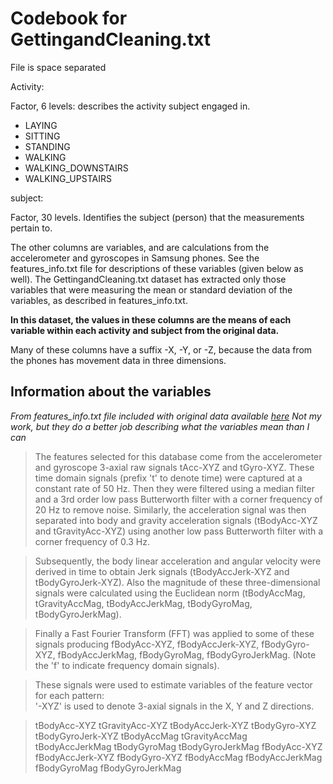 # Codebook for GettingandCleaning.txt

File is space separated

Activity: 

Factor, 6 levels: describes the activity subject engaged in.

- LAYING
- SITTING
- STANDING
- WALKING
- WALKING\_DOWNSTAIRS
- WALKING\_UPSTAIRS

subject: 

Factor, 30 levels. Identifies the subject (person) that the measurements pertain to.

The other columns are variables, and are calculations from the accelerometer and gyroscopes in Samsung phones. See the features\_info.txt file for descriptions of these variables (given below as well). The GettingandCleaning.txt dataset has extracted only those variables that were measuring the mean or standard deviation of the variables, as described in features\_info.txt.

**In this dataset, the values in these columns are the means of each variable within each activity and subject from the original data.**

Many of these columns have a suffix -X, -Y, or -Z, because the data from the phones has movement data in three dimensions. 

## Information about the variables
*From features\_info.txt file included with original data available [here](https://d396qusza40orc.cloudfront.net/getdata%2Fprojectfiles%2FUCI%20HAR%20Dataset.zip)* 
*Not my work, but they do a better job describing what the variables mean than I can*

> The features selected for this database come from the accelerometer and gyroscope 3-axial raw signals tAcc-XYZ and tGyro-XYZ. These time domain signals (prefix 't' to denote time) were captured at a constant rate of 50 Hz. Then they were filtered using a median filter and a 3rd order low pass Butterworth filter with a corner frequency of 20 Hz to remove noise. Similarly, the acceleration signal was then separated into body and gravity acceleration signals (tBodyAcc-XYZ and tGravityAcc-XYZ) using another low pass Butterworth filter with a corner frequency of 0.3 Hz. 

> Subsequently, the body linear acceleration and angular velocity were derived in time to obtain Jerk signals (tBodyAccJerk-XYZ and tBodyGyroJerk-XYZ). Also the magnitude of these three-dimensional signals were calculated using the Euclidean norm (tBodyAccMag, tGravityAccMag, tBodyAccJerkMag, tBodyGyroMag, tBodyGyroJerkMag). 

> Finally a Fast Fourier Transform (FFT) was applied to some of these signals producing fBodyAcc-XYZ, fBodyAccJerk-XYZ, fBodyGyro-XYZ, fBodyAccJerkMag, fBodyGyroMag, fBodyGyroJerkMag. (Note the 'f' to indicate frequency domain signals). 

> These signals were used to estimate variables of the feature vector for each pattern:  
'-XYZ' is used to denote 3-axial signals in the X, Y and Z directions.

> tBodyAcc-XYZ
> tGravityAcc-XYZ
> tBodyAccJerk-XYZ
> tBodyGyro-XYZ
> tBodyGyroJerk-XYZ
> tBodyAccMag
> tGravityAccMag
> tBodyAccJerkMag
> tBodyGyroMag
> tBodyGyroJerkMag
> fBodyAcc-XYZ
> fBodyAccJerk-XYZ
> fBodyGyro-XYZ
> fBodyAccMag
> fBodyAccJerkMag
> fBodyGyroMag
> fBodyGyroJerkMag